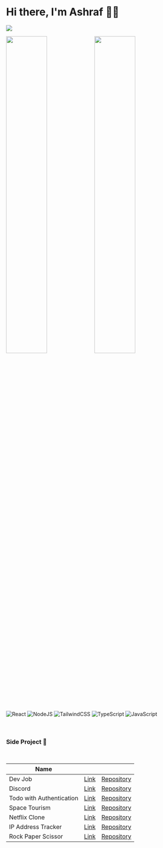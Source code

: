 # Hi there, I'm Ashraf 👋🏻
![](https://komarev.com/ghpvc/?username=thrashraf)

<img align="left" width="47%" src="https://github-readme-stats.vercel.app/api?username=thrashraf&show_icons=true&theme=radical" />
<img align="left" width="47%" src="https://github-readme-stats.vercel.app/api/top-langs/?username=thrashraf&layout=compact)](https://github.com/anuraghazra/github-readme-stats" />

\
\
![React](https://img.shields.io/badge/react-%2320232a.svg?style=for-the-badge&logo=react&logoColor=%2361DAFB)
![NodeJS](https://img.shields.io/badge/node.js-6DA55F?style=for-the-badge&logo=node.js&logoColor=white)
![TailwindCSS](https://img.shields.io/badge/tailwindcss-%2338B2AC.svg?style=for-the-badge&logo=tailwind-css&logoColor=white)
![TypeScript](https://img.shields.io/badge/typescript-%23007ACC.svg?style=for-the-badge&logo=typescript&logoColor=white)
![JavaScript](https://img.shields.io/badge/javascript-%23323330.svg?style=for-the-badge&logo=javascript&logoColor=%23F7DF1E)
<br>
<br>
<br>
### Side Project 🚧
<br>


| Name        |            |   |
| ------------- |:-------------:| -----:|
| Dev Job      | [Link](https://dev-chjmzvrfn-thrashraf.vercel.app/#/) | [Repository](https://github.com/thrashraf/dev-job) |
| Discord      | [Link](https://discord-e7akrd39q-thrashraf.vercel.app/)      |   [Repository](https://github.com/thrashraf/Discord-UI) |
| Todo with Authentication      | [Link](https://todo-auth-v2.herokuapp.com/)      |   [Repository](https://github.com/thrashraf/auth-todo) |
| Space Tourism      | [Link](https://thrashraf.github.io/space-tourism-page/#/home)      |   [Repository](https://github.com/thrashraf/space-tourism-page) |
| Netflix Clone | [Link](https://thrashraf.github.io/Netflix-Clone-V1/) |  [Repository](https://github.com/thrashraf/Netflix-Clone-V1) |
| IP Address Tracker | [Link](https://thrashraf.github.io/IP-Address-Tracker/) |  [Repository](https://github.com/thrashraf/IP-Address-Tracker) |
| Rock Paper Scissor | [Link](https://thrashraf.github.io/Rock-Paper-Scissor/) |  [Repository](https://github.com/thrashraf/Rock-Paper-Scissor) |
